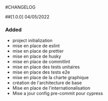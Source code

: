 #CHANGELOG

##[1.0.0] 04/05/2022

### Added

- project initialization
- mise en place de eslint
- mise en place de prettier
- mise en place de husky
- mise en place de commitlint
- mise en place des tests unitaires
- mise en place des tests e2e
- mise en place de la charte graphique
- création de l'architecture de base
- Mise en place de l'internationalisation
- Mise a jour config pre-commit pour cypress
